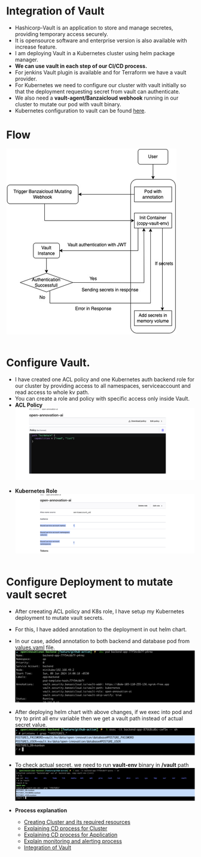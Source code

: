 # Integration of Vault
- Hashicorp-Vault is an application to store and manage secretes, providing temporary access securely.
- It is opensource software and enterprise version is also available with increase feature.
- I am deploying Vault in a Kubernetes cluster using helm package manager.
- **We can use vault in each step of our CI/CD process.**
- For jenkins Vault plugin is available and for Terraform we have a vault provider.
- For Kubernetes we need to configure our cluster with vault initially so that the deployment requesting secret from vault can authenticate.
- We also need a **vault-agent/Banzaicloud webhook** running in our cluster to mutate our pod with vault binary.
- Kubernetes configuration to vault can be found [here](/cluster-setup/post-init-cluster/main.tf).

# Flow
![VFlow](/assets/vault/Vault.jpg)<br><br>

# Configure Vault.
- I have created one ACL policy and one Kubernetes auth backend role for our cluster by providing access to all namespaces, serviceaccount and read access to whole kv path.
- You can create a role and policy with specific access only inside Vault.
- **ACL Policy**
![Policy](/assets/vault/policy.png) <br><br>
- **Kubernetes Role**
![Role](/assets/vault/role.png)<br><br>

# Configure Deployment to mutate vault secret
- After creeating ACL policy and K8s role, I have setup my Kubernetes deployment to mutate vault secrets.
- For this, I have added annotation to the deployment in out helm chart.
- In our case, added annotation to both backend and database pod from [values.yaml](https://github.com/tanmay6414/openinnovationai-backend/blob/01e2d23eb30214b44c4239e1eb05ca405d90a78f/charts/backend/values.yaml#L24-L29) file.
![Annotation](/assets/vault/annotation.png)<br>
- After deploying helm chart with above changes, if we exec into pod and try to print all env variable then we get a vault path instead of actual secret value.
![path](/assets/vault/path.png)<br>
- To check actual secret. we need to run **vault-env** binary in **/vault** path
![secret](/assets/vault/secret.png)


- **Process explanation**
  - [Creating Cluster and its required resources](/ClusterSetup.md)
  - [Explaining CD process for Cluster](/ClusterDeploymentCD.md)
  - [Explaining CD process for Application](/AppDeploymentCD.md)
  - [Explain monitoring and alerting process](/Monitoring.md)
  - [Integration of Vault](/VAULT.md)
